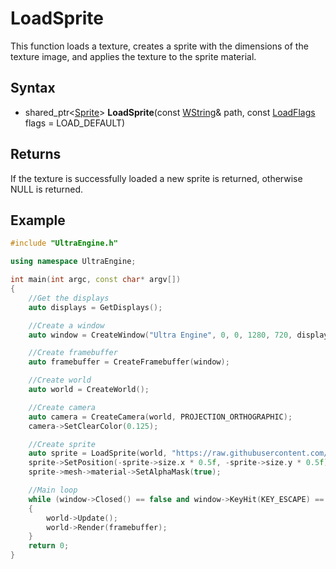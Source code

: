 # LoadSprite

This function loads a texture, creates a sprite with the dimensions of the texture image, and applies the texture to the sprite material.

## Syntax

- shared_ptr<[Sprite](Sprite.md)\> **LoadSprite**(const [WString](WString.md)& path, const [LoadFlags](Constants.md#LoadFlags) flags = LOAD_DEFAULT)

## Returns

If the texture is successfully loaded a new sprite is returned, otherwise NULL is returned.

## Example

```c++
#include "UltraEngine.h"

using namespace UltraEngine;

int main(int argc, const char* argv[])
{
    //Get the displays
    auto displays = GetDisplays();

    //Create a window
    auto window = CreateWindow("Ultra Engine", 0, 0, 1280, 720, displays[0], WINDOW_CENTER | WINDOW_TITLEBAR);

    //Create framebuffer
    auto framebuffer = CreateFramebuffer(window);

    //Create world
    auto world = CreateWorld();

    //Create camera
    auto camera = CreateCamera(world, PROJECTION_ORTHOGRAPHIC);
    camera->SetClearColor(0.125);

    //Create sprite
    auto sprite = LoadSprite(world, "https://raw.githubusercontent.com/UltraEngine/Documentation/master/Assets/Materials/Sprites/nightraider.dds");
    sprite->SetPosition(-sprite->size.x * 0.5f, -sprite->size.y * 0.5f);
    sprite->mesh->material->SetAlphaMask(true);

    //Main loop
    while (window->Closed() == false and window->KeyHit(KEY_ESCAPE) == false)
    {
        world->Update();
        world->Render(framebuffer);
    }
    return 0;
}
```
